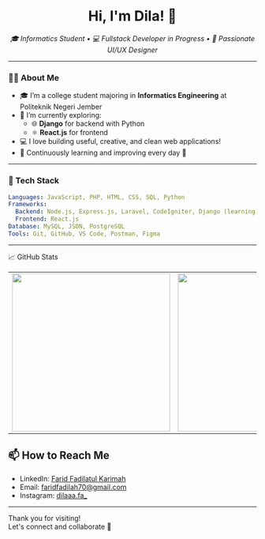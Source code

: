 <h1 align="center">Hi, I'm Dila! 👋</h1>
<p align="center">
  <em>🎓 Informatics Student • 💻 Fullstack Developer in Progress • 🎨 Passionate UI/UX Designer</em>
</p>

---

### 👩‍💻 About Me

- 🎓 I’m a college student majoring in **Informatics Engineering** at Politeknik Negeri Jember
- 🔭 I’m currently exploring:
  - 🌐 **Django** for backend with Python
  - ⚛️ **React.js** for frontend
- 💻 I love building useful, creative, and clean web applications!
- 🌱 Continuously learning and improving every day 💪

---

### 💼 Tech Stack

```yaml
Languages: JavaScript, PHP, HTML, CSS, SQL, Python
Frameworks:
  Backend: Node.js, Express.js, Laravel, CodeIgniter, Django (learning)
  Frontend: React.js
Database: MySQL, JSON, PostgreSQL
Tools: Git, GitHub, VS Code, Postman, Figma
```
---

📈 GitHub Stats
<table align="center">
  <tr>
    <td>
      <img src="https://github-readme-stats.vercel.app/api?username=dielascode&show_icons=true&theme=tokyonight" width="320"/>
    </td>
    <td>
      <img src="https://github-readme-streak-stats.herokuapp.com/?user=dielascode&theme=tokyonight" width="320"/>
    </td>
    <td>
      <img src="https://github-readme-stats.vercel.app/api/top-langs/?username=dielascode&layout=compact&theme=tokyonight" width="320"/>
    </td>
  </tr>
</table>


## 📫 How to Reach Me
- LinkedIn: [Farid Fadilatul Karimah](https://www.linkedin.com/in/farid-fadilatul-karimah/)
- Email: [faridfadilah70@gmail.com](mailto:faridfadilah70@gmail.com)
- Instagram: [dilaaa.fa_](https://www.instagram.com/dilaaa.fa_)

---

Thank you for visiting!  
Let's connect and collaborate 🚀
